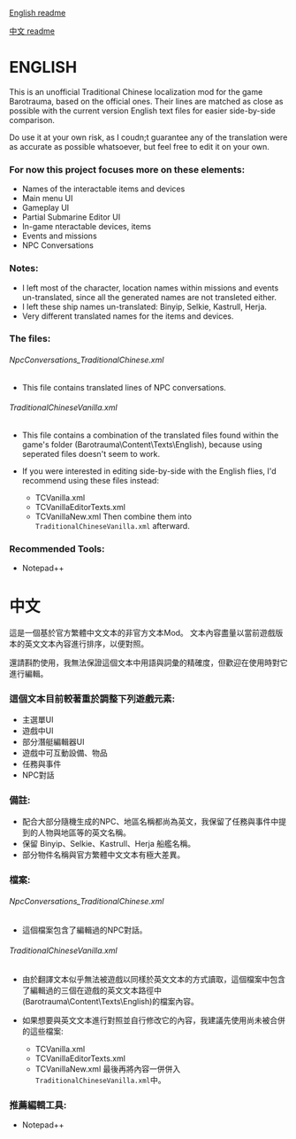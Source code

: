 [English readme](https://github.com/nokau/custom.zht.Barotrauma#english)

[中文 readme](https://github.com/nokau/custom.zht.Barotrauma#中文)

# ENGLISH
This is an unofficial Traditional Chinese localization mod for the game Barotrauma, based on the official ones.
Their lines are matched as close as possible with the current version English text files for easier side-by-side comparison.

Do use it at your own risk, as I coudn;t guarantee any of the translation were as accurate as possible whatsoever, but feel free to edit it on your own.

### For now this project focuses more on these elements:
- Names of the interactable items and devices
- Main menu UI
- Gameplay UI
- Partial Submarine Editor UI
- In-game nteractable devices, items
- Events and missions
- NPC Conversations

### Notes:
- I left most of the character, location names within missions and events un-translated, since all the generated names are not transleted either.
- I left these ship names un-translated: Binyip, Selkie, Kastrull, Herja.
- Very different translated names for the items and devices.

### The files:
###### NpcConversations_TraditionalChinese.xml
- This file contains translated lines of NPC conversations.

###### TraditionalChineseVanilla.xml
- This file contains a combination of the translated files found within the game's folder (Barotrauma\Content\Texts\English), because using seperated files doesn't seem to work.

- If you were interested in editing side-by-side with the English flies, I'd recommend using these files instead:
  - TCVanilla.xml
  - TCVanillaEditorTexts.xml
  - TCVanillaNew.xml
Then combine them into ```TraditionalChineseVanilla.xml``` afterward.

### Recommended Tools:
- Notepad++

# 中文
這是一個基於官方繁體中文文本的非官方文本Mod。
文本內容盡量以當前遊戲版本的英文文本內容進行排序，以便對照。

還請斟酌使用，我無法保證這個文本中用語與詞彙的精確度，但歡迎在使用時對它進行編輯。

### 這個文本目前較著重於調整下列遊戲元素:
- 主選單UI
- 遊戲中UI
- 部分潛艇編輯器UI
- 遊戲中可互動設備、物品
- 任務與事件
- NPC對話

### 備註:
- 配合大部分隨機生成的NPC、地區名稱都尚為英文，我保留了任務與事件中提到的人物與地區等的英文名稱。
- 保留 Binyip、Selkie、Kastrull、Herja 船艦名稱。
- 部分物件名稱與官方繁體中文文本有極大差異。

### 檔案:
###### NpcConversations_TraditionalChinese.xml
- 這個檔案包含了編輯過的NPC對話。

###### TraditionalChineseVanilla.xml
- 由於翻譯文本似乎無法被遊戲以同樣於英文文本的方式讀取，這個檔案中包含了編輯過的三個在遊戲的英文文本路徑中(Barotrauma\Content\Texts\English)的檔案內容。

- 如果想要與英文文本進行對照並自行修改它的內容，我建議先使用尚未被合併的這些檔案:
  - TCVanilla.xml
  - TCVanillaEditorTexts.xml
  - TCVanillaNew.xml
最後再將內容一併併入```TraditionalChineseVanilla.xml```中。

### 推薦編輯工具:
- Notepad++
